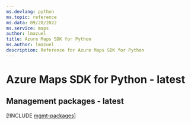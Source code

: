```yaml
---
ms.devlang: python
ms.topic: reference
ms.data: 09/20/2022
ms.service: maps
author: lmazuel
title: Azure Maps SDK for Python
ms.author: lmazuel
description: Reference for Azure Maps SDK for Python
---
```

# Azure Maps SDK for Python - latest

## Management packages - latest
[!INCLUDE [mgmt-packages](maps-mgmt-index.md)]